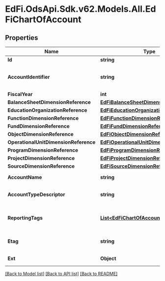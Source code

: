 # EdFi.OdsApi.Sdk.v62.Models.All.EdFiChartOfAccount

## Properties

Name | Type | Description | Notes
------------ | ------------- | ------------- | -------------
**Id** | **string** |  | [optional] 
**AccountIdentifier** | **string** | SEA populated code value for the valid combination of account dimensions under which financials are reported. | 
**FiscalYear** | **int** | The fiscal year for the account | 
**BalanceSheetDimensionReference** | [**EdFiBalanceSheetDimensionReference**](EdFiBalanceSheetDimensionReference.md) |  | [optional] 
**EducationOrganizationReference** | [**EdFiEducationOrganizationReference**](EdFiEducationOrganizationReference.md) |  | 
**FunctionDimensionReference** | [**EdFiFunctionDimensionReference**](EdFiFunctionDimensionReference.md) |  | [optional] 
**FundDimensionReference** | [**EdFiFundDimensionReference**](EdFiFundDimensionReference.md) |  | [optional] 
**ObjectDimensionReference** | [**EdFiObjectDimensionReference**](EdFiObjectDimensionReference.md) |  | [optional] 
**OperationalUnitDimensionReference** | [**EdFiOperationalUnitDimensionReference**](EdFiOperationalUnitDimensionReference.md) |  | [optional] 
**ProgramDimensionReference** | [**EdFiProgramDimensionReference**](EdFiProgramDimensionReference.md) |  | [optional] 
**ProjectDimensionReference** | [**EdFiProjectDimensionReference**](EdFiProjectDimensionReference.md) |  | [optional] 
**SourceDimensionReference** | [**EdFiSourceDimensionReference**](EdFiSourceDimensionReference.md) |  | [optional] 
**AccountName** | **string** | A descriptive name for the account. | [optional] 
**AccountTypeDescriptor** | **string** | The type of account used in accounting such as revenue, expenditure, or balance sheet. | 
**ReportingTags** | [**List&lt;EdFiChartOfAccountReportingTag&gt;**](EdFiChartOfAccountReportingTag.md) | An unordered collection of chartOfAccountReportingTags. Optional tag for accountability reporting. | [optional] 
**Etag** | **string** | A unique system-generated value that identifies the version of the resource. | [optional] 
**Ext** | **Object** | Extensions to the ChartOfAccount entity. | [optional] 

[[Back to Model list]](../README.md#documentation-for-models) [[Back to API list]](../README.md#documentation-for-api-endpoints) [[Back to README]](../README.md)


